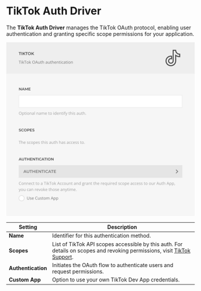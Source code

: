 # TikTok Auth Driver

The **TikTok Auth Driver** manages the TikTok OAuth protocol, enabling user authentication and granting specific scope permissions for your application.

![TikTok Auth Driver](../assets/driver-tiktok.webp)

| Setting            | Description                                                                                                                                                                                                             |
| ------------------ | ----------------------------------------------------------------------------------------------------------------------------------------------------------------------------------------------------------------------- |
| **Name**           | Identifier for this authentication method.                                                                                                                                                                              |
| **Scopes**         | List of TikTok API scopes accessible by this auth. For details on scopes and revoking permissions, visit [TikTok Support](https://support.tiktok.com/en/safety-hc/account-and-user-safety/connect-to-third-party-apps). |
| **Authentication** | Initiates the OAuth flow to authenticate users and request permissions.                                                                                                                                                 |
| **Custom App**     | Option to use your own TikTok Dev App credentials.                                                                                                                                                                      |
